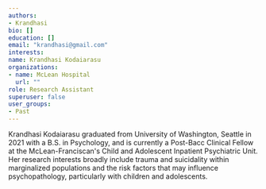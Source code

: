 ```yaml
---
authors:
- Krandhasi 
bio: []
education: []
email: "krandhasi@gmail.com"
interests:
name: Krandhasi Kodaiarasu
organizations:
- name: McLean Hospital
  url: ""
role: Research Assistant
superuser: false
user_groups:
- Past
---
```


Krandhasi Kodaiarasu graduated from University of Washington, Seattle in 2021 with a B.S. in Psychology, and is currently a Post-Bacc Clinical Fellow at the McLean-Franciscan's Child and Adolescent Inpatient Psychiatric Unit. Her research interests broadly include trauma and suicidality within marginalized populations and the risk factors that may influence psychopathology, particularly with children and adolescents.
